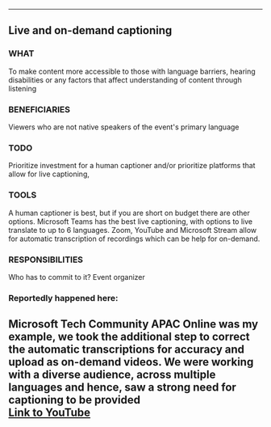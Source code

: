 -----
## Live and on-demand captioning
### WHAT 
To make content more accessible to those with language barriers, hearing disabilities or any factors that affect understanding of content through listening
### BENEFICIARIES
Viewers who are not native speakers of the event's primary language
### TODO
Prioritize investment for a human captioner and/or prioritize platforms that allow for live captioning,
### TOOLS
A human captioner is best, but if you are short on budget there are other options. Microsoft Teams has the best live captioning, with options to live translate to up to 6 languages. Zoom, YouTube and Microsoft Stream allow for automatic transcription of recordings which can be help for on-demand.
### RESPONSIBILITIES
Who has to commit to it? Event organizer

### Reportedly happened here:
Microsoft Tech Community APAC Online was my example, we took the additional step to correct the automatic transcriptions for accuracy and upload as on-demand videos. We were working with a diverse audience, across multiple languages and hence, saw a strong need for captioning to be provided   
[Link to YouTube](https://www.youtube.com/playlist?list=PLbWhpxBHr6BVsZDbAcuJd6njEC1c5GjaB)
------ 
